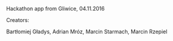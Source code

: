 Hackathon app from Gliwice, 04.11.2016

  Creators:

  Bartłomiej Gładys,
  Adrian Mróz,
  Marcin Starmach,
  Marcin Rzepiel
